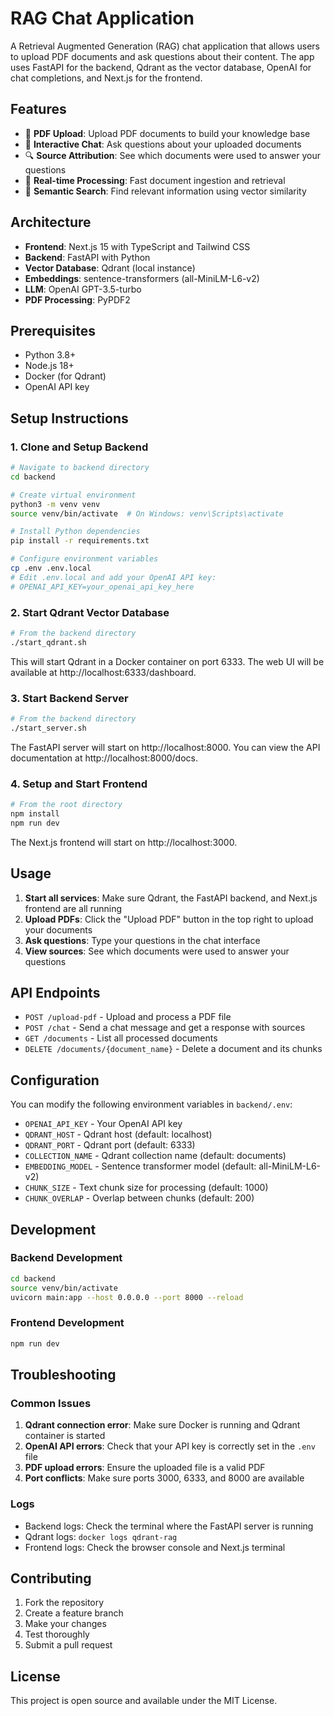 # RAG Chat Application

A Retrieval Augmented Generation (RAG) chat application that allows users to upload PDF documents and ask questions about their content. The app uses FastAPI for the backend, Qdrant as the vector database, OpenAI for chat completions, and Next.js for the frontend.

## Features

- 📄 **PDF Upload**: Upload PDF documents to build your knowledge base
- 💬 **Interactive Chat**: Ask questions about your uploaded documents
- 🔍 **Source Attribution**: See which documents were used to answer your questions
- 🚀 **Real-time Processing**: Fast document ingestion and retrieval
- 🎯 **Semantic Search**: Find relevant information using vector similarity

## Architecture

- **Frontend**: Next.js 15 with TypeScript and Tailwind CSS
- **Backend**: FastAPI with Python
- **Vector Database**: Qdrant (local instance)
- **Embeddings**: sentence-transformers (all-MiniLM-L6-v2)
- **LLM**: OpenAI GPT-3.5-turbo
- **PDF Processing**: PyPDF2

## Prerequisites

- Python 3.8+
- Node.js 18+
- Docker (for Qdrant)
- OpenAI API key

## Setup Instructions

### 1. Clone and Setup Backend

```bash
# Navigate to backend directory
cd backend

# Create virtual environment
python3 -m venv venv
source venv/bin/activate  # On Windows: venv\Scripts\activate

# Install Python dependencies
pip install -r requirements.txt

# Configure environment variables
cp .env .env.local
# Edit .env.local and add your OpenAI API key:
# OPENAI_API_KEY=your_openai_api_key_here
```

### 2. Start Qdrant Vector Database

```bash
# From the backend directory
./start_qdrant.sh
```

This will start Qdrant in a Docker container on port 6333. The web UI will be available at http://localhost:6333/dashboard.

### 3. Start Backend Server

```bash
# From the backend directory
./start_server.sh
```

The FastAPI server will start on http://localhost:8000. You can view the API documentation at http://localhost:8000/docs.

### 4. Setup and Start Frontend

```bash
# From the root directory
npm install
npm run dev
```

The Next.js frontend will start on http://localhost:3000.

## Usage

1. **Start all services**: Make sure Qdrant, the FastAPI backend, and Next.js frontend are all running
2. **Upload PDFs**: Click the "Upload PDF" button in the top right to upload your documents
3. **Ask questions**: Type your questions in the chat interface
4. **View sources**: See which documents were used to answer your questions

## API Endpoints

- `POST /upload-pdf` - Upload and process a PDF file
- `POST /chat` - Send a chat message and get a response with sources
- `GET /documents` - List all processed documents
- `DELETE /documents/{document_name}` - Delete a document and its chunks

## Configuration

You can modify the following environment variables in `backend/.env`:

- `OPENAI_API_KEY` - Your OpenAI API key
- `QDRANT_HOST` - Qdrant host (default: localhost)
- `QDRANT_PORT` - Qdrant port (default: 6333)
- `COLLECTION_NAME` - Qdrant collection name (default: documents)
- `EMBEDDING_MODEL` - Sentence transformer model (default: all-MiniLM-L6-v2)
- `CHUNK_SIZE` - Text chunk size for processing (default: 1000)
- `CHUNK_OVERLAP` - Overlap between chunks (default: 200)

## Development

### Backend Development

```bash
cd backend
source venv/bin/activate
uvicorn main:app --host 0.0.0.0 --port 8000 --reload
```

### Frontend Development

```bash
npm run dev
```

## Troubleshooting

### Common Issues

1. **Qdrant connection error**: Make sure Docker is running and Qdrant container is started
2. **OpenAI API errors**: Check that your API key is correctly set in the `.env` file
3. **PDF upload errors**: Ensure the uploaded file is a valid PDF
4. **Port conflicts**: Make sure ports 3000, 6333, and 8000 are available

### Logs

- Backend logs: Check the terminal where the FastAPI server is running
- Qdrant logs: `docker logs qdrant-rag`
- Frontend logs: Check the browser console and Next.js terminal

## Contributing

1. Fork the repository
2. Create a feature branch
3. Make your changes
4. Test thoroughly
5. Submit a pull request

## License

This project is open source and available under the MIT License.
